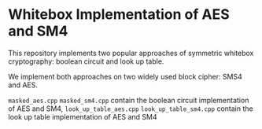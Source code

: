 # Whitebox Implementation of AES and SM4

This repository implements two popular approaches of symmetric whitebox cryptography: boolean circuit and look up table.

We implement both approaches on two widely used block cipher: SMS4 and AES.

`masked_aes.cpp` `masked_sm4.cpp` contain the boolean circuit implementation of AES and SM4, `look_up_table_aes.cpp` `look_up_table_sm4.cpp` contain the look up table implementation of AES and SM4